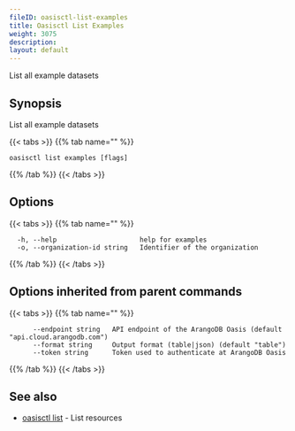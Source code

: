 ```yaml
---
fileID: oasisctl-list-examples
title: Oasisctl List Examples
weight: 3075
description: 
layout: default
---
```

List all example datasets

## Synopsis

List all example datasets

{{< tabs >}}
{{% tab name="" %}}
```
oasisctl list examples [flags]
```
{{% /tab %}}
{{< /tabs >}}

## Options

{{< tabs >}}
{{% tab name="" %}}
```
  -h, --help                     help for examples
  -o, --organization-id string   Identifier of the organization
```
{{% /tab %}}
{{< /tabs >}}

## Options inherited from parent commands

{{< tabs >}}
{{% tab name="" %}}
```
      --endpoint string   API endpoint of the ArangoDB Oasis (default "api.cloud.arangodb.com")
      --format string     Output format (table|json) (default "table")
      --token string      Token used to authenticate at ArangoDB Oasis
```
{{% /tab %}}
{{< /tabs >}}

## See also

* [oasisctl list]()	 - List resources

